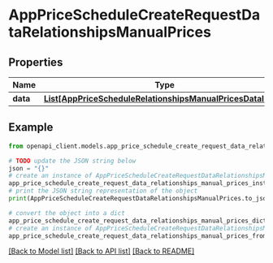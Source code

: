# AppPriceScheduleCreateRequestDataRelationshipsManualPrices


## Properties

Name | Type | Description | Notes
------------ | ------------- | ------------- | -------------
**data** | [**List[AppPriceScheduleRelationshipsManualPricesDataInner]**](AppPriceScheduleRelationshipsManualPricesDataInner.md) |  | 

## Example

```python
from openapi_client.models.app_price_schedule_create_request_data_relationships_manual_prices import AppPriceScheduleCreateRequestDataRelationshipsManualPrices

# TODO update the JSON string below
json = "{}"
# create an instance of AppPriceScheduleCreateRequestDataRelationshipsManualPrices from a JSON string
app_price_schedule_create_request_data_relationships_manual_prices_instance = AppPriceScheduleCreateRequestDataRelationshipsManualPrices.from_json(json)
# print the JSON string representation of the object
print(AppPriceScheduleCreateRequestDataRelationshipsManualPrices.to_json())

# convert the object into a dict
app_price_schedule_create_request_data_relationships_manual_prices_dict = app_price_schedule_create_request_data_relationships_manual_prices_instance.to_dict()
# create an instance of AppPriceScheduleCreateRequestDataRelationshipsManualPrices from a dict
app_price_schedule_create_request_data_relationships_manual_prices_from_dict = AppPriceScheduleCreateRequestDataRelationshipsManualPrices.from_dict(app_price_schedule_create_request_data_relationships_manual_prices_dict)
```
[[Back to Model list]](../README.md#documentation-for-models) [[Back to API list]](../README.md#documentation-for-api-endpoints) [[Back to README]](../README.md)


